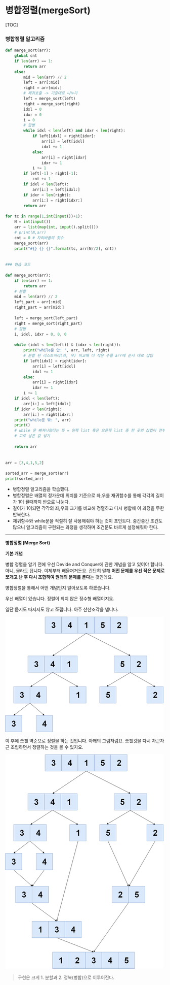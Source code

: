 # 병합정렬(mergeSort)

[TOC]

### 병합정렬 알고리즘

```python
def merge_sort(arr):
    global cnt
    if len(arr) == 1:
        return arr
    else:
        mid = len(arr) // 2
        left = arr[:mid]
        right = arr[mid:]
        # 재귀호출 -> 기준대로 나누기
        left = merge_sort(left)
        right = merge_sort(right)
        idxl = 0
        idxr = 0
        i = 0
        # 합병
        while idxl < len(left) and idxr < len(right):
            if left[idxl] < right[idxr]:
                arr[i] = left[idxl]
                idxl += 1
            else:
                arr[i] = right[idxr]
                idxr += 1
            i += 1
        if left[-1] > right[-1]:
            cnt += 1
        if idxl < len(left):
            arr[i:] = left[idxl:]
        if idxr < len(right):
            arr[i:] = right[idxr:]
        return arr

for tc in range(1,int(input())+1):
    N = int(input())
    arr = list(map(int, input().split()))
    # print(N,arr)
    cnt = 0 # 자리바꿈의 횟수
    merge_sort(arr)
    print("#{} {} {}".format(tc, arr[N//2], cnt))

    
### 연습 코드

def merge_sort(arr):
    if len(arr) == 1:
        return arr
    # 분할
    mid = len(arr) // 2
    left_part = arr[:mid]
    right_part = arr[mid:]

    left = merge_sort(left_part)
    right = merge_sort(right_part)
    # 합병
    i, idxl, idxr = 0, 0, 0

    while (idxl < len(left)) & (idxr < len(right)):
        print("while문 안: ", arr, left, right)
        # 분할 된 리스트끼리(좌, 우) 비교해 더 작은 수를 arr에 순서 대로 삽입
        if left[idxl] < right[idxr]:
            arr[i] = left[idxl]
            idxl += 1
        else:
            arr[i] = right[idxr]
            idxr += 1
        i += 1
    if idxl < len(left):
        arr[i:] = left[idxl:]
    if idxr < len(right):
        arr[i:] = right[idxr:]
    print("while문 밖: ", arr)
    print()
    # while 문 빠져나왔다는 뜻 = 왼쪽 list 혹은 오른쪽 list 중 한 곳의 삽입이 전부 완료 = 한쪽의 리스트에 값이 남아있음.
    # 고로 남은 값 넣기

    return arr


arr = [3,4,1,5,2]

sorted_arr = merge_sort(arr)
print(sorted_arr)
```

- 병합정렬 알고리즘을 학습했다.
- 병합정렬은 배열의 정가운데 위치를 기준으로 좌,우를 재귀함수를 통해 각각의 길이가 1이 될때까지 반으로 나눈다.
- 길이가 1이되면 각각의 좌,우의 크기를 비교해 정렬하고 다시 병합해 이 과정을 무한 반복한다.
- 재귀함수와 while문을 적절히 잘 사용해줘야 하는 것이 포인트다. 중간중간 조건도 많으니 알고리즘이 구현되는 과정을 생각하며 조건문도 바르게 설정해줘야 한다.

---

**병합정렬 (Merge Sort)**



**기본 개념**

병합 정렬을 알기 전에 우선 Devide and Conquer에 관한 개념을 알고 있어야 합니다. 아니, 몰라도 됩니다. 이제부터 배울꺼거든요. 간단히 말해 **어떤 문제를 우선 작은 문제로 쪼개고 난 후 다시 조합하여 원래의 문제를 푼다**는 것인데요.

병합정렬을 통해서 어떤 개념인지 알아보도록 하겠습니다.



우선 배열이 있습니다. 정렬이 되지 않은 정수형 배열이지요.

일단 묻지도 따지지도 않고 쪼갭니다. 아주 산산조각을 냅니다.



![img](병합정렬/9915E3445BEFF11326)



이 후에 쪼갠 역순으로 정렬을 하는 것입니다. 아래의 그림처럼요. 쪼갠것을 다시 차근차근 조립하면서 정렬하는 것을 볼 수 있지요.



![img](병합정렬/99F3C9485BEFF20703)

> 구현은 크게 1. 분할과 2. 정복(병합)으로 이루어진다.